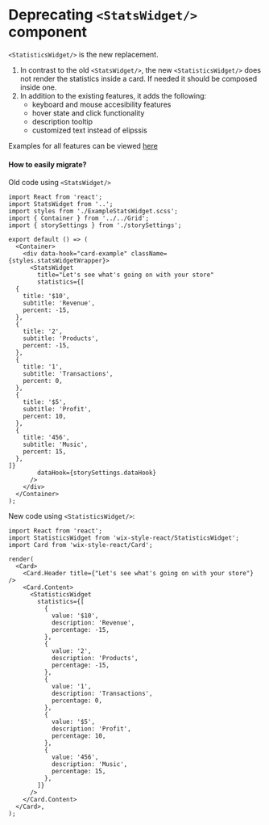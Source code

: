 # Deprecating `<StatsWidget/>` component

`<StatisticsWidget/>` is the new replacement.
1. In contrast to the old `<StatsWidget/>`, the new `<StatisticsWidget/>` does not render the statistics inside a card. If needed it should be composed inside one.
2. In addition to the existing features, it adds the following:
    * keyboard and mouse accesibility features
    * hover state and click functionality
    * description tooltip
    * customized text instead of elipssis
    
Examples for all features can be viewed [here](https://wix-wix-style-react.surge.sh/?selectedKind=WIP&selectedStory=StatisticsWidget&full=0&addons=0&stories=1&panelRight=0) 

#### How to easily migrate?
Old code using `<StatsWidget/>`
```
import React from 'react';
import StatsWidget from '..';
import styles from './ExampleStatsWidget.scss';
import { Container } from '../../Grid';
import { storySettings } from './storySettings';

export default () => (
  <Container>
    <div data-hook="card-example" className={styles.statsWidgetWrapper}>
      <StatsWidget
        title="Let's see what's going on with your store"
        statistics={[
  {
    title: '$10',
    subtitle: 'Revenue',
    percent: -15,
  },
  {
    title: '2',
    subtitle: 'Products',
    percent: -15,
  },
  {
    title: '1',
    subtitle: 'Transactions',
    percent: 0,
  },
  {
    title: '$5',
    subtitle: 'Profit',
    percent: 10,
  },
  {
    title: '456',
    subtitle: 'Music',
    percent: 15,
  },
]}
        dataHook={storySettings.dataHook}
      />
    </div>
  </Container>
);
```

New code using `<StatisticsWidget/>`:
```
import React from 'react';
import StatisticsWidget from 'wix-style-react/StatisticsWidget';
import Card from 'wix-style-react/Card';

render(
  <Card>
    <Card.Header title={"Let's see what's going on with your store"} />
    <Card.Content>
      <StatisticsWidget
        statistics={[
          {
            value: '$10',
            description: 'Revenue',
            percentage: -15,
          },
          {
            value: '2',
            description: 'Products',
            percentage: -15,
          },
          {
            value: '1',
            description: 'Transactions',
            percentage: 0,
          },
          {
            value: '$5',
            description: 'Profit',
            percentage: 10,
          },
          {
            value: '456',
            description: 'Music',
            percentage: 15,
          },
        ]}
      />
    </Card.Content>
  </Card>,
);
```
